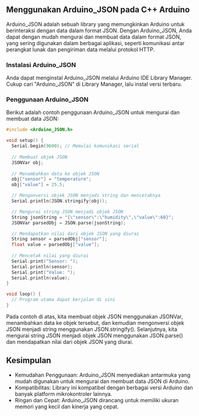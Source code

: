 ## Menggunakan Arduino_JSON pada C++ Arduino

Arduino_JSON adalah sebuah library yang memungkinkan Arduino untuk berinteraksi dengan data dalam format JSON. Dengan Arduino_JSON, Anda dapat dengan mudah mengurai dan membuat data dalam format JSON, yang sering digunakan dalam berbagai aplikasi, seperti komunikasi antar perangkat lunak dan pengiriman data melalui protokol HTTP.

### Instalasi Arduino_JSON

Anda dapat menginstal Arduino_JSON melalui Arduino IDE Library Manager. Cukup cari "Arduino_JSON" di Library Manager, lalu instal versi terbaru.

### Penggunaan Arduino_JSON

Berikut adalah contoh penggunaan Arduino_JSON untuk mengurai dan membuat data JSON:

```cpp
#include <Arduino_JSON.h>

void setup() {
  Serial.begin(9600); // Memulai komunikasi serial
  
  // Membuat objek JSON
  JSONVar obj;
  
  // Menambahkan data ke objek JSON
  obj["sensor"] = "temperature";
  obj["value"] = 25.5;

  // Mengonversi objek JSON menjadi string dan mencetaknya
  Serial.println(JSON.stringify(obj));

  // Mengurai string JSON menjadi objek JSON
  String jsonString = "{\"sensor\":\"humidity\",\"value\":60}";
  JSONVar parsedObj = JSON.parse(jsonString);

  // Mendapatkan nilai dari objek JSON yang diurai
  String sensor = parsedObj["sensor"];
  float value = parsedObj["value"];
  
  // Mencetak nilai yang diurai
  Serial.print("Sensor: ");
  Serial.println(sensor);
  Serial.print("Value: ");
  Serial.println(value);
}

void loop() {
  // Program utama dapat berjalan di sini
}
```

Pada contoh di atas, kita membuat objek JSON menggunakan JSONVar, menambahkan data ke objek tersebut, dan kemudian mengonversi objek JSON menjadi string menggunakan JSON.stringify(). Selanjutnya, kita mengurai string JSON menjadi objek JSON menggunakan JSON.parse() dan mendapatkan nilai dari objek JSON yang diurai.

## Kesimpulan

- Kemudahan Penggunaan: Arduino_JSON menyediakan antarmuka yang mudah digunakan untuk mengurai dan membuat data JSON di Arduino.
- Kompatibilitas: Library ini kompatibel dengan berbagai versi Arduino dan banyak platform mikrokontroler lainnya.
- Ringan dan Cepat: Arduino_JSON dirancang untuk memiliki ukuran memori yang kecil dan kinerja yang cepat.